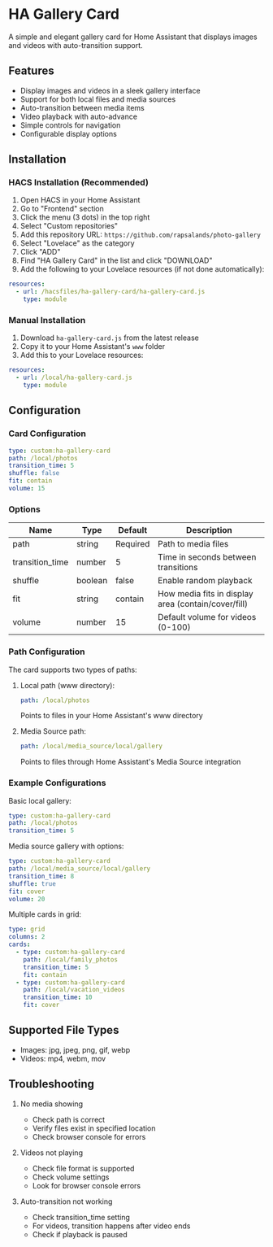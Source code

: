 # HA Gallery Card

A simple and elegant gallery card for Home Assistant that displays images and videos with auto-transition support.

## Features

- Display images and videos in a sleek gallery interface
- Support for both local files and media sources
- Auto-transition between media items
- Video playback with auto-advance
- Simple controls for navigation
- Configurable display options

## Installation

### HACS Installation (Recommended)
1. Open HACS in your Home Assistant
2. Go to "Frontend" section
3. Click the menu (3 dots) in the top right
4. Select "Custom repositories"
5. Add this repository URL: `https://github.com/rapsalands/photo-gallery`
6. Select "Lovelace" as the category
7. Click "ADD"
8. Find "HA Gallery Card" in the list and click "DOWNLOAD"
9. Add the following to your Lovelace resources (if not done automatically):
```yaml
resources:
  - url: /hacsfiles/ha-gallery-card/ha-gallery-card.js
    type: module
```

### Manual Installation
1. Download `ha-gallery-card.js` from the latest release
2. Copy it to your Home Assistant's `www` folder
3. Add this to your Lovelace resources:
```yaml
resources:
  - url: /local/ha-gallery-card.js
    type: module
```

## Configuration

### Card Configuration

```yaml
type: custom:ha-gallery-card
path: /local/photos
transition_time: 5
shuffle: false
fit: contain
volume: 15
```

### Options

| Name | Type | Default | Description |
|------|------|---------|-------------|
| path | string | Required | Path to media files |
| transition_time | number | 5 | Time in seconds between transitions |
| shuffle | boolean | false | Enable random playback |
| fit | string | contain | How media fits in display area (contain/cover/fill) |
| volume | number | 15 | Default volume for videos (0-100) |

### Path Configuration

The card supports two types of paths:

1. Local path (www directory):
   ```yaml
   path: /local/photos
   ```
   Points to files in your Home Assistant's www directory

2. Media Source path:
   ```yaml
   path: /local/media_source/local/gallery
   ```
   Points to files through Home Assistant's Media Source integration

### Example Configurations

Basic local gallery:
```yaml
type: custom:ha-gallery-card
path: /local/photos
transition_time: 5
```

Media source gallery with options:
```yaml
type: custom:ha-gallery-card
path: /local/media_source/local/gallery
transition_time: 8
shuffle: true
fit: cover
volume: 20
```

Multiple cards in grid:
```yaml
type: grid
columns: 2
cards:
  - type: custom:ha-gallery-card
    path: /local/family_photos
    transition_time: 5
    fit: contain
  - type: custom:ha-gallery-card
    path: /local/vacation_videos
    transition_time: 10
    fit: cover
```

## Supported File Types

- Images: jpg, jpeg, png, gif, webp
- Videos: mp4, webm, mov

## Troubleshooting

1. No media showing
   - Check path is correct
   - Verify files exist in specified location
   - Check browser console for errors

2. Videos not playing
   - Check file format is supported
   - Check volume settings
   - Look for browser console errors

3. Auto-transition not working
   - Check transition_time setting
   - For videos, transition happens after video ends
   - Check if playback is paused

